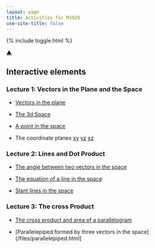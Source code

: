 ```yaml
---
layout: page
title: Activities for M1920
use-site-title: false
---
```


{% include toggle.html %}

<p>
<a href="#" class="scrollUpButton">▲</a>
</p>

## Interactive elements

### Lecture 1: Vectors in the Plane and the Space

- [Vectors in the plane](/files/2d-vec.html)

- [The 3d Space](/files/3dspace.html)

- [A point in the space](/files/3dpoint.html)

- The coordinate planes [xy](/files/xy.html) [yz](/files/yz.html) [xz](/files/xz.html)

### Lecture 2: Lines and Dot Product

- [The angle between two vectors in the space](/files/angle.html)

- [The equation of a line in the space](/files/lines.html)

- [Slant lines in the space](/files/slant.html)

### Lecture 3: The cross Product

- [The cross product and area of a parallelogram](/files/crossprod.html)

- [Parallelepiped formed by three vectors in the space](/files/parallelepiped.html]



